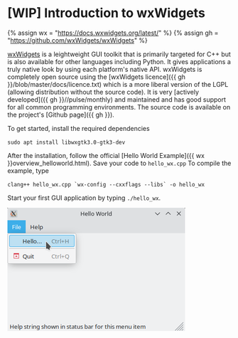 # [WIP] Introduction to wxWidgets
{% assign wx = "https://docs.wxwidgets.org/latest/" %}
{% assign gh = "https://github.com/wxWidgets/wxWidgets" %}

[wxWidgets](https://www.wxwidgets.org/) is a leightweight GUI toolkit that is
primarily targeted for C++
but is also available for other languages including Python. It gives
applications a truly native look by using each platform's native API. 
wxWidgets is completely open source using the
[wxWidgets licence]({{ gh }}/blob/master/docs/licence.txt) which is
a more liberal version of the LGPL (allowing distribution without the source
code). It is very
[actively developed]({{ gh }}//pulse/monthly) and maintained and has good
support for all common programming environments. The source code is available
on the project's [Github page]({{ gh }}).

To get started, install the required dependencies

```
sudo apt install libwxgtk3.0-gtk3-dev
```

After the installation, follow the official
[Hello World Example]({{ wx }}overview_helloworld.html). Save your code to
`hello_wx.cpp`
To compile the example, type

```
clang++ hello_wx.cpp `wx-config --cxxflags --libs` -o hello_wx
```

Start your first GUI application by typing `./hello_wx`.

![Install from VSIX](images/hello_wx.png)

